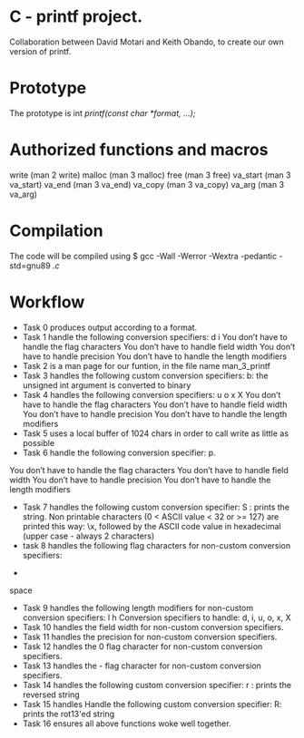 # C - printf project.
Collaboration between David Motari and Keith Obando, to create our own version of printf. 
# Prototype
The prototype is int _printf(const char *format, ...);_

# Authorized functions and macros
write (man 2 write)
malloc (man 3 malloc)
free (man 3 free)
va_start (man 3 va_start)
va_end (man 3 va_end)
va_copy (man 3 va_copy)
va_arg (man 3 va_arg)
# Compilation
The code will be compiled using $ gcc -Wall -Werror -Wextra -pedantic -std=gnu89 *.c*
# Workflow
- Task 0 produces output according to a format. 
- Task 1 handle the following conversion specifiers:
d
i
You don’t have to handle the flag characters
You don’t have to handle field width
You don’t have to handle precision
You don’t have to handle the length modifiers
- Task 2 is a man page for our funtion, in the file name man_3_printf
- Task 3 handles the following custom conversion specifiers:
b: the unsigned int argument is converted to binary
- Task 4 handles the following conversion specifiers:
u
o
x
X
You don’t have to handle the flag characters
You don’t have to handle field width
You don’t have to handle precision
You don’t have to handle the length modifiers
- Task 5 uses a local buffer of 1024 chars in order to call write as little as possible
- Task 6 handle the following conversion specifier: p.

You don’t have to handle the flag characters
You don’t have to handle field width
You don’t have to handle precision
You don’t have to handle the length modifiers
- Task 7 handles the following custom conversion specifier:
S : prints the string.
Non printable characters (0 < ASCII value < 32 or >= 127) are printed this way: \x, followed by the ASCII code value in hexadecimal (upper case - always 2 characters)
- task 8 handles the following flag characters for non-custom conversion specifiers:
+
space
- Task 9 handles the following length modifiers for non-custom conversion specifiers:
l
h
Conversion specifiers to handle: d, i, u, o, x, X
- Task 10 handles the field width for non-custom conversion specifiers.
- Task 11 handles  the precision for non-custom conversion specifiers.
- Task 12 handles the 0 flag character for non-custom conversion specifiers.
- Task 13 handles the - flag character for non-custom conversion specifiers.
- Task 14 handles the following custom conversion specifier:
r : prints the reversed string
- Task 15 handles Handle the following custom conversion specifier:
R: prints the rot13'ed string
- Task 16 ensures all above functions woke well together. 
